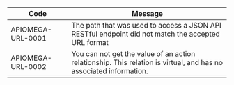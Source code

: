 | Code | Message |
|------|---------|
| APIOMEGA-URL-0001 | The path that was used to access a JSON API RESTful endpoint did not match the accepted URL format |
| APIOMEGA-URL-0002 | You can not get the value of an action relationship. This relation is virtual, and has no associated information. |